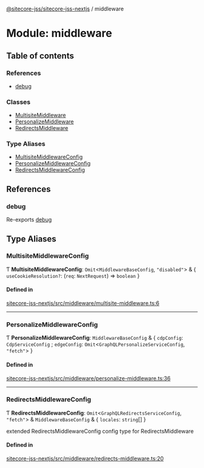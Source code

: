 [@sitecore-jss/sitecore-jss-nextjs](../README.md) / middleware

# Module: middleware

## Table of contents

### References

- [debug](middleware.md#debug)

### Classes

- [MultisiteMiddleware](../classes/middleware.MultisiteMiddleware.md)
- [PersonalizeMiddleware](../classes/middleware.PersonalizeMiddleware.md)
- [RedirectsMiddleware](../classes/middleware.RedirectsMiddleware.md)

### Type Aliases

- [MultisiteMiddlewareConfig](middleware.md#multisitemiddlewareconfig)
- [PersonalizeMiddlewareConfig](middleware.md#personalizemiddlewareconfig)
- [RedirectsMiddlewareConfig](middleware.md#redirectsmiddlewareconfig)

## References

### debug

Re-exports [debug](index.md#debug)

## Type Aliases

### MultisiteMiddlewareConfig

Ƭ **MultisiteMiddlewareConfig**: `Omit`\<`MiddlewareBaseConfig`, ``"disabled"``\> & \{ `useCookieResolution?`: (`req`: `NextRequest`) => `boolean`  }

#### Defined in

[sitecore-jss-nextjs/src/middleware/multisite-middleware.ts:6](https://github.com/Sitecore/jss/blob/8ed837934/packages/sitecore-jss-nextjs/src/middleware/multisite-middleware.ts#L6)

___

### PersonalizeMiddlewareConfig

Ƭ **PersonalizeMiddlewareConfig**: `MiddlewareBaseConfig` & \{ `cdpConfig`: `CdpServiceConfig` ; `edgeConfig`: `Omit`\<`GraphQLPersonalizeServiceConfig`, ``"fetch"``\>  }

#### Defined in

[sitecore-jss-nextjs/src/middleware/personalize-middleware.ts:36](https://github.com/Sitecore/jss/blob/8ed837934/packages/sitecore-jss-nextjs/src/middleware/personalize-middleware.ts#L36)

___

### RedirectsMiddlewareConfig

Ƭ **RedirectsMiddlewareConfig**: `Omit`\<`GraphQLRedirectsServiceConfig`, ``"fetch"``\> & `MiddlewareBaseConfig` & \{ `locales`: `string`[]  }

extended RedirectsMiddlewareConfig config type for RedirectsMiddleware

#### Defined in

[sitecore-jss-nextjs/src/middleware/redirects-middleware.ts:20](https://github.com/Sitecore/jss/blob/8ed837934/packages/sitecore-jss-nextjs/src/middleware/redirects-middleware.ts#L20)
